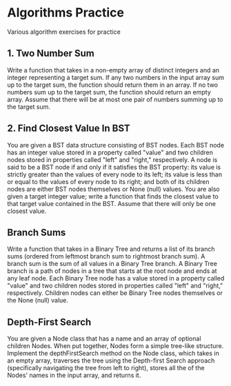 # Algorithms Practice
Various algorithm exercises for practice

## 1. Two Number Sum
Write a function that takes in a non-empty array of distinct integers and an integer representing a target sum. If any two numbers in the input array sum up to the target sum, the function should return them in an array. If no two numbers sum up to the target sum, the function should return an empty array. Assume that there will be at most one pair of numbers summing up to the target sum.

## 2. Find Closest Value In BST
You are given a BST data structure consisting of BST nodes. Each BST node has an integer value stored in a property called "value" and two children nodes stored in properties called "left" and "right," respectively. A node is said to be a BST node if and only if it satisfies the BST property: its value is strictly greater than the values of every node to its left; its value is less than or equal to the values of every node to its right; and both of its children nodes are either BST nodes themselves or None (null) values. You are also given a target integer value; write a function that finds the closest value to that target value contained in the BST. Assume that there will only be one closest value.

## Branch Sums
Write a function that takes in a Binary Tree and returns a list of its branch sums (ordered from leftmost branch sum to rightmost branch sum). A branch sum is the sum of all values in a Binary Tree branch. A Binary Tree branch is a path of nodes in a tree that starts at the root node and ends at any leaf node. Each Binary Tree node has a value stored in a property called "value" and two children nodes stored in properties called "left" and "right," respectively. Children nodes can either be Binary Tree nodes themselves or the None (null) value.

## Depth-First Search
You are given a Node class that has a name and an array of optional children Nodes. When put together, Nodes form a simple tree-like structure. Implement the depthFirstSearch method on the Node class, which takes in an empty array, traverses the tree using the Depth-first Search approach (specifically navigating the tree from left to right), stores all the of the Nodes' names in the input array, and returns it.